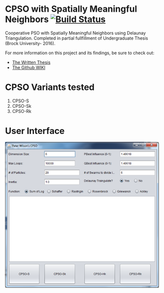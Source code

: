 # CPSO with Spatially Meaningful Neighbors  [![Build Status](https://travis-ci.org/Peter-Wilson/CPSO.svg?branch=develop)](https://travis-ci.org/Peter-Wilson/CPSO)
Cooperative PSO with Spatially Meaningful Neighbors using Delaunay Triangulation. Completed in partial fullfillment of Undergraduate Thesis (Brock University- 2016).

For more information on this project and its findings, be sure to check out:
- [The Written Thesis](https://www.sharelatex.com/project/5702e5ae672d0ba1270b6e93)
- [The Github WIKI](https://github.com/Peter-Wilson/CPSO/wiki)

# CPSO Variants tested
1. CPSO-S
2. CPSO-Sk
3. CPSO-Rk
 
# User Interface
![ui mockup](https://github.com/Peter-Wilson/CPSO/blob/develop/pictures/UI%20Mockup/finished_ui.png)
